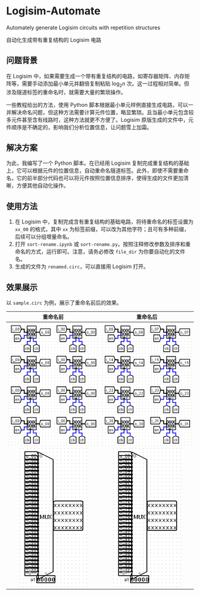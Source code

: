 # Logisim-Automate

Automately generate Logisim circuits with repetition structures

自动化生成带有重复结构的 Logisim 电路

## 问题背景

在 Logisim 中，如果需要生成一个带有重复结构的电路，如寄存器矩阵、内存矩阵等，需要手动添加最小单元并翻倍复制粘贴 $\log_2n$ 次。这一过程相对简单。但涉及隧道标签的重命名时，就需要大量的繁琐操作。

一些教程给出的方法，使用 Python 脚本根据最小单元样例直接生成电路，可以一并解决命名问题，但这种方法需要计算元件位置，略显繁琐。且当最小单元包含较多元件甚至含有线路时，这种方法就更不方便了。Logisim 原版生成的文件中，元件顺序是不确定的，影响我们分析位置信息，让问题雪上加霜。

## 解决方案

为此，我编写了一个 Python 脚本。在已经用 Logisim 复制完成重复结构的基础上，它可以根据元件的位置信息，自动重命名隧道标签。此外，即使不需要重命名，它的前半部分代码也可以将元件按照位置信息排序，使得生成的文件更加清晰，方便其他自动化操作。

## 使用方法

1. 在 Logisim 中，复制完成含有重复结构的基础电路，将待重命名的标签设置为 `xx_00` 的格式，其中 `xx` 为标签前缀，可以改为其他字符；且可有多种前缀，后续可以分组增量命名。
2. 打开 `sort-rename.ipynb` 或 `sort-rename.py`，按照注释修改参数及排序和重命名的方式，运行即可。注意，请务必修改 `file_dir` 为你要自动化的文件名。
3. 生成的文件为 `renamed.circ`，可以直接用 Logisim 打开。

## 效果展示

以 `sample.circ` 为例，展示了重命名前后的效果。

重命名前 | 重命名后
:---: | :---:
![before_0](img\before_0.png) | ![after_0](img\after_0.png)
![before_1](img\before_1.png) | ![after_1](img\after_1.png)